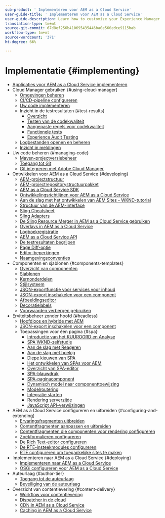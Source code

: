 ```yaml
---
sub-product: ' Implementeren voor AEM as a Cloud Service'
user-guide-title: ' Implementeren voor AEM as a Cloud Service'
user-guide-description: Learn how to customize your Experience Manager as a Cloud Service deployment, including development and deployment topics.
translation-type: tm+mt
source-git-commit: 67d8ef256b410695435446ba0e560edce9115bab
workflow-type: tm+mt
source-wordcount: '371'
ht-degree: 66%

---
```



# Implementatie {#implementing}

+ [Applicaties voor AEM as a Cloud Service implementeren](/help/implementing/home.md)
+ Cloud Manager gebruiken {#using-cloud-manager}
   + [Omgevingen beheren](cloud-manager/manage-environments.md)
   + [CI/CD-pipeline configureren](cloud-manager/configure-pipeline.md)
   + [Uw code implementeren](cloud-manager/deploy-code.md)
   + Inzicht in de testresultaten {#test-results}
      + [Overzicht](/help/implementing/cloud-manager/overview-test-results.md)
      + [Testen van de codekwaliteit](/help/implementing/cloud-manager/code-quality-testing.md)
      + [Aangepaste regels voor codekwaliteit](cloud-manager/custom-code-quality-rules.md)
      + [Functionele tests](/help/implementing/cloud-manager/functional-testing.md)
      + [Experience Audit Testing](/help/implementing/cloud-manager/experience-audit-testing.md)
   + [Logbestanden openen en beheren](cloud-manager/manage-logs.md)
   + [Inzicht in meldingen](cloud-manager/notifications.md)
+ Uw code beheren {#managing-code}
   + [Maven-projectversiebeheer](cloud-manager/project-version-handling.md)
   + [Toegang tot Git](cloud-manager/accessing-git.md)
   + [Git integreren met Adobe Cloud Manager](cloud-manager/integrating-with-git.md)
+ Ontwikkelen voor AEM as a Cloud Service {#developing}
   + [AEM-projectstructuur](developing/introduction/aem-project-content-package-structure.md)
   + [AEM-projectrepositorystructuurpakket](developing/introduction/repository-structure-package.md)
   + [AEM as a Cloud Service SDK](developing/introduction/aem-as-a-cloud-service-sdk.md)
   + [Ontwikkelingsrichtlijnen voor AEM as a Cloud Service](developing/introduction/development-guidelines.md)
   + [Aan de slag met het ontwikkelen van AEM Sites - WKND-tutorial](developing/introduction/develop-wknd-tutorial.md)
   + [Structuur van de AEM-interface](developing/introduction/ui-structure.md)
   + [Sling Cheatsheet](developing/introduction/sling-cheatsheet.md)
   + [Sling Adapters](developing/introduction/sling-adapters.md)
   + [De Sling Resource Merger in AEM as a Cloud Service gebruiken](developing/introduction/sling-resource-merger.md)
   + [Overlays in AEM as a Cloud Service](developing/introduction/overlays.md)
   + [Logboekregistratie](developing/introduction/logging.md)
   + [AEM as a Cloud Service API](https://docs.adobe.com/content/help/en/experience-manager-cloud-service/implementing/developing/ref/javadoc/index.html)
   + [De testresultaten begrijpen](/help/implementing/developing/introduction/understand-test-results.md)
   + [Page Diff-optie](/help/implementing/developing/introduction/page-diff.md)
   + [Editor-beperkingen](/help/implementing/developing/introduction/editor-limitations.md)
   + [Naamgevingsconventies](/help/implementing/developing/introduction/naming-conventions.md)
+ Componenten en sjablonen {#components-templates}
   + [Overzicht van componenten](developing/components/overview.md)
   + [Sjablonen](developing/components/templates.md)
   + [Kernonderdelen](https://docs.adobe.com/content/help/en/experience-manager-core-components/using/introduction.html)
   + [Stijlsysteem](/help/sites-cloud/authoring/features/style-system.md)
   + [JSON-exportfunctie voor services voor inhoud](developing/components/json-exporter.md)
   + [JSON-export inschakelen voor een component](developing/components/enabling-json-exporter.md)
   + [Afbeeldingseditor](developing/components/image-editor.md)
   + [Decoratielabels](developing/components/decoration-tag.md)
   + [Voorwaarden verbergen gebruiken](developing/components/hide-conditions.md)
+ Erviteitsbeheer zonder hoofd {#headless}
   + [Hoofdloos en hybride met AEM](https://www.adobe.com/content/dam/www/us/en/marketing/experience-manager-sites/headless-content-management-system/pdfs/aem-hybrid-architecture-wp-1-18-19.pdf)
   + [JSON-export inschakelen voor een component](developing/components/enabling-json-exporter.md)
   + Toepassingen voor één pagina {#spa}
      + [Introductie van het KUUROORD en Analyse](developing/spa/introduction.md)
      + [SPA WKND-zelfstudie](developing/spa/wknd-tutorial.md)
      + [Aan de slag met Reageren](developing/spa/getting-started-react.md)
      + [Aan de slag met hoekig](developing/spa/getting-started-angular.md)
      + [Diepe kieuwen van SPA](developing/spa/deep-dives.md)
      + [Het ontwikkelen van SPAs voor AEM](developing/spa/developing.md)
      + [Overzicht van SPA-editor](developing/spa/editor-overview.md)
      + [SPA-blauwdruk](developing/spa/blueprint.md)
      + [SPA-paginacomponent](developing/spa/page-component.md)
      + [Dynamisch model naar componenttoewijzing](developing/spa/model-to-component-mapping.md)
      + [Modelroutering](developing/spa/routing.md)
      + [Integratie starten](developing/spa/launch-integration.md)
      + [Rendering serverzijde](developing/spa/ssr.md)
      + [JavaScript API-verwijzingen](developing/spa/reference-materials.md)
+ AEM as a Cloud Service configureren en uitbreiden {#configuring-and-extending}
   + [Ervaringsfragmenten uitbreiden](developing/extending/experience-fragments.md)
   + [Contentfragmenten aanpassen en uitbreiden](developing/extending/content-fragments-customizing.md)
   + [Contentfragmenten die componenten voor rendering configureren](developing/extending/content-fragments-configuring-components-rendering.md)
   + [Zoekformulieren configureren](developing/extending/search-forms.md)
   + [De Rich Text-editor configureren](/help/implementing/developing/extending/rich-text-editor.md)
   + [De RTE-insteekmodules configureren](/help/implementing/developing/extending/configure-rich-text-editor-plug-ins.md)
   + [RTE configureren om toegankelijke sites te maken](/help/implementing/developing/extending/rte-accessible-content.md)
+ Implementeren naar AEM as a Cloud Service {#deploying}
   + [Implementeren naar AEM as a Cloud Service](deploying/overview.md)
   + [OSGi configureren voor AEM as a Cloud Service](deploying/configuring-osgi.md)
+ Auteurlaag {#author-tier}
   + [Toegang tot de auteurlaag](/help/implementing/author-tier/accessing-the-author-tier.md)
   + [Beveiliging van de auteurlaag](/help/implementing/author-tier/securing-the-author-tier.md)
+ Overzicht van contentlevering {#content-delivery}
   + [Workflow voor contentlevering](dispatcher/overview.md)
   + [Dispatcher in de cloud](dispatcher/disp-overview.md)
   + [CDN in AEM as a Cloud Service](dispatcher/cdn.md)
   + [Caching in AEM as a Cloud Service](dispatcher/caching.md)
